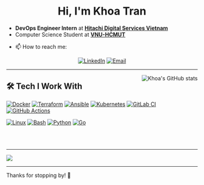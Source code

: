 <div align="center">
  <h1>Hi, I'm Khoa Tran</h1>
</div>

- **DevOps Engineer Intern** at **[Hitachi Digital Services Vietnam](https://www.hitachids.com/vn-english/)**
- Computer Science Student at **[VNU-HCMUT](https://hcmut.edu.vn/)**
<!-- - 🌐 My Website: [portfolio.khoa.email](https://portfolio.khoa.email) -->
- 📫 How to reach me:
<div align="center">
  <a href="https://www.linkedin.com/in/khoatran139/" target="_blank"><img src="https://img.shields.io/badge/LinkedIn-0077B5?style=for-the-badge&logo=linkedin&logoColor=white" alt="LinkedIn"></a>
  <a href="mailto:khoatrandd.139@gmail.com"><img src="https://img.shields.io/badge/Email-D14836?style=for-the-badge&logo=gmail&logoColor=white" alt="Email"></a>
</div>



---

<img
  src="https://github-readme-streak-stats.herokuapp.com?user=kchan139&theme=shadow-purple&hide_border=true&card_width=420&card_height=240"
  align="right"
  alt="Khoa's GitHub stats" 
/>

<summary><h2>🛠️ Tech I Work With</h2></summary>

<!-- DevOps & Tooling -->
<a href="#"><img alt="Docker" src="https://img.shields.io/badge/Docker-2496ED.svg?logo=docker&logoColor=white"></a>
<a href="#"><img alt="Terraform" src="https://img.shields.io/badge/Terraform-623CE4.svg?logo=terraform&logoColor=white"></a>
<a href="#"><img alt="Ansible" src="https://img.shields.io/badge/Ansible-333333.svg?logo=ansible&logoColor=white"></a>
<a href="#"><img alt="Kubernetes" src="https://img.shields.io/badge/Kubernetes-326CE5.svg?logo=kubernetes&logoColor=white"></a>
<a href="#"><img alt="GitLab CI" src="https://img.shields.io/badge/GitLab%20CI-FC6D26.svg?logo=gitlab&logoColor=white"></a>
<a href="#"><img alt="GitHub Actions" src="https://img.shields.io/badge/GitHub%20Actions-D32F2F.svg?logo=github-actions&logoColor=white"></a>

<!-- OS, Scripting & Languages -->
<a href="#"><img alt="Linux" src="https://img.shields.io/badge/Linux-FCC624.svg?logo=linux&logoColor=black"></a>
<a href="#"><img alt="Bash" src="https://img.shields.io/badge/Bash-04968a.svg?logo=gnu-bash&logoColor=white"></a>
<a href="#"><img alt="Python" src="https://img.shields.io/badge/Python-481fa8.svg?logo=python&logoColor=white"></a>
<a href="#"><img alt="Go" src="https://img.shields.io/badge/Go-00ADD8.svg?logo=go&logoColor=white"></a>

<!-- Cloud Providers -->

<br>
<br>

---

<img src="https://github-readme-activity-graph.vercel.app/graph?username=kchan139&theme=github-compact&grid=true&hide_border=true&area=true&area_color=6e4def&title_color=a08efc&line=704df1&point=4795e5" />

---

Thanks for stopping by! 🚀
